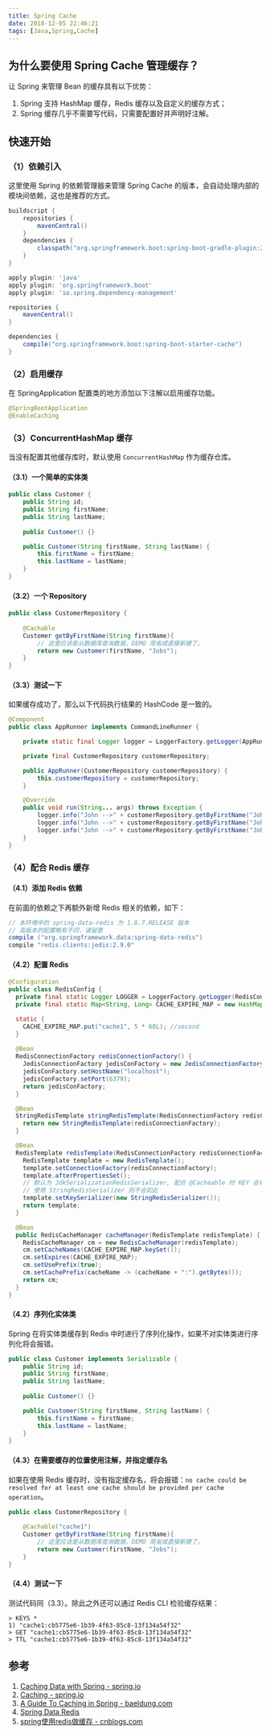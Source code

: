 ```yaml
---
title: Spring Cache
date: 2018-12-05 22:46:21
tags: [Java,Spring,Cache]
---
```


## 为什么要使用 Spring Cache 管理缓存？

让 Spring 来管理 Bean 的缓存具有以下优势：

1. Spring 支持 HashMap 缓存，Redis 缓存以及自定义的缓存方式；
2. Spring 缓存几乎不需要写代码，只需要配置好并声明好注解。

## 快速开始

### （1）依赖引入

这里使用 Spring 的依赖管理器来管理 Spring Cache 的版本，会自动处理内部的模块间依赖，这也是推荐的方式。

```groovy
buildscript {
    repositories {
        mavenCentral()
    }
    dependencies {
        classpath("org.springframework.boot:spring-boot-gradle-plugin:2.0.5.RELEASE")
    }
}

apply plugin: 'java'
apply plugin: 'org.springframework.boot'
apply plugin: 'io.spring.dependency-management'

repositories {
    mavenCentral()
}

dependencies {
    compile("org.springframework.boot:spring-boot-starter-cache")
}
```

### （2）启用缓存

在 SpringApplication 配置类的地方添加以下注解以启用缓存功能。

```java
@SpringBootApplication
@EnableCaching
```

### （3）ConcurrentHashMap 缓存

当没有配置其他缓存库时，默认使用 `ConcurrentHashMap` 作为缓存仓库。

#### （3.1）一个简单的实体类

```java
public class Customer {
    public String id;
    public String firstName;
    public String lastName;
    
    public Customer() {}

    public Customer(String firstName, String lastName) {
        this.firstName = firstName;
        this.lastName = lastName;
    }
}
```

#### （3.2）一个 Repository

```java
public class CustomerRepository {
    
    @Cachable
    Customer getByFirstName(String firstName){
        // 这里应该是从数据库查询数据，DEMO 简省成直接新建了。
        return new Customer(firstName, "Jobs");
    }
}
```

#### （3.3）测试一下

如果缓存成功了，那么以下代码执行结果的 HashCode 是一致的。

```java
@Component
public class AppRunner implements CommandLineRunner {

    private static final Logger logger = LoggerFactory.getLogger(AppRunner.class);

    private final CustomerRepository customerRepository;

    public AppRunner(CustomerRepository customerRepository) {
        this.customerRepository = customerRepository;
    }

    @Override
    public void run(String... args) throws Exception {
        logger.info("John -->" + customerRepository.getByFirstName("John").hashCode());
        logger.info("John -->" + customerRepository.getByFirstName("John").hashCode());
        logger.info("John -->" + customerRepository.getByFirstName("John").hashCode());
    }
}
```

### （4）配合 Redis 缓存

#### （4.1）添加 Redis 依赖

在前面的依赖之下再额外新增 Redis 相关的依赖，如下：

```groovy
// 本环境中的 spring-data-redis 为 1.8.7.RELEASE 版本
// 高版本的配置略有不同，请留意
compile ("org.springframework.data:spring-data-redis") 
compile "redis.clients:jedis:2.9.0"
```

#### （4.2）配置 Redis

```java
@Configuration
public class RedisConfig {
  private final static Logger LOGGER = LoggerFactory.getLogger(RedisConfig.class);
  private final static Map<String, Long> CACHE_EXPIRE_MAP = new HashMap<>();

  static {
    CACHE_EXPIRE_MAP.put("cache1", 5 * 60L); //second
  }
    
  @Bean
  RedisConnectionFactory redisConnectionFactory() {
    JedisConnectionFactory jedisConFactory = new JedisConnectionFactory();
    jedisConFactory.setHostName("localhost");
    jedisConFactory.setPort(6379);
    return jedisConFactory;
  }

  @Bean
  StringRedisTemplate stringRedisTemplate(RedisConnectionFactory redisConnectionFactory) {
    return new StringRedisTemplate(redisConnectionFactory);
  }

  @Bean
  RedisTemplate redisTemplate(RedisConnectionFactory redisConnectionFactory) {
    RedisTemplate template = new RedisTemplate();
    template.setConnectionFactory(redisConnectionFactory);
    template.afterPropertiesSet();
    // 默认为 JdkSerializationRedisSerializer, 配合 @Cacheable 时 KEY 会有序列化值在中间
    // 使用 StringRedisSerializer 则不会如此
    template.setKeySerializer(new StringRedisSerializer());
    return template;
  }

  @Bean
  public RedisCacheManager cacheManager(RedisTemplate redisTemplate) {
    RedisCacheManager cm = new RedisCacheManager(redisTemplate);
    cm.setCacheNames(CACHE_EXPIRE_MAP.keySet());
    cm.setExpires(CACHE_EXPIRE_MAP);
    cm.setUsePrefix(true);
    cm.setCachePrefix(cacheName -> (cacheName + ":").getBytes());
    return cm;
  }
}
```

#### （4.2）序列化实体类

Spring 在将实体类缓存到 Redis 中时进行了序列化操作，如果不对实体类进行序列化将会报错。

```java
public class Customer implements Serializable {
    public String id;
    public String firstName;
    public String lastName;
    
    public Customer() {}

    public Customer(String firstName, String lastName) {
        this.firstName = firstName;
        this.lastName = lastName;
    }
}
```

#### （4.3）在需要缓存的位置使用注解，并指定缓存名

如果在使用 Redis 缓存时，没有指定缓存名，将会报错：`no cache could be resolved for at least one cache should be provided per cache operation`。

```java
public class CustomerRepository {
    
    @Cachable("cache1")
    Customer getByFirstName(String firstName){
        // 这里应该是从数据库查询数据，DEMO 简省成直接新建了。
        return new Customer(firstName, "Jobs");
    }
}
```

#### （4.4）测试一下

测试代码同（3.3）。除此之外还可以通过 Redis CLI 检验缓存结果：

```shell
> KEYS *
1) "cache1:cb5775e6-1b39-4f63-85c8-13f134a54f32"
> GET "cache1:cb5775e6-1b39-4f63-85c8-13f134a54f32"
> TTL "cache1:cb5775e6-1b39-4f63-85c8-13f134a54f32"
```

## 参考

1. [Caching Data with Spring - spring.io](https://spring.io/guides/gs/caching/)
2. [Caching - spring.io](https://docs.spring.io/spring-boot/docs/current/reference/html/boot-features-caching.html#boot-features-caching-provider-redis)
3. [A Guide To Caching in Spring - baeldung.com](https://www.baeldung.com/spring-cache-tutorial)
4. [Spring Data Redis](https://docs.spring.io/spring-data/redis/docs/2.1.3.RELEASE/reference/html/#redis.repositories.expirations)
5. [spring使用redis做缓存 - cnblogs.com](https://www.cnblogs.com/morethink/p/7798602.html)